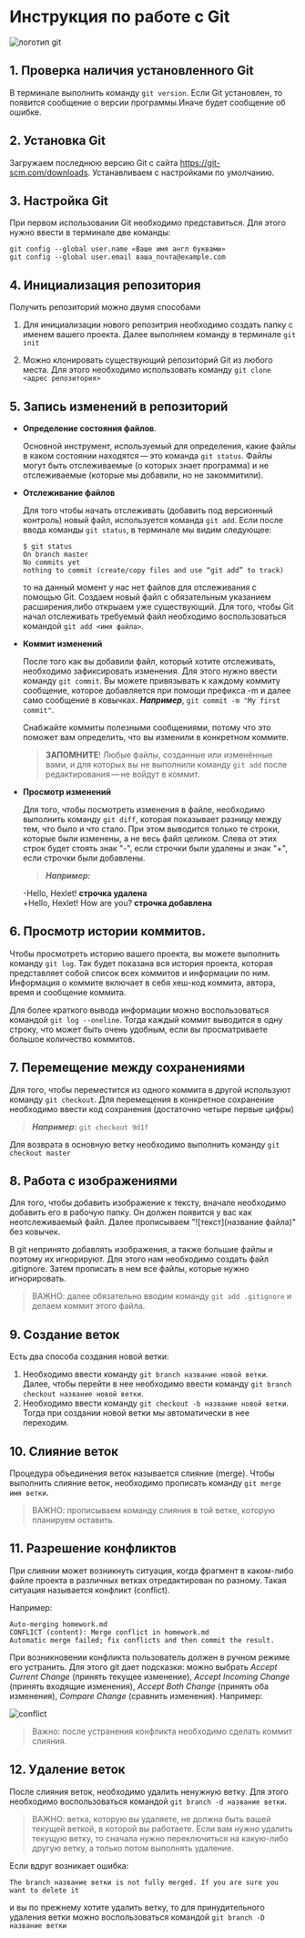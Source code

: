 # Инструкция по работе с Git
![логотип git](gitimage.jpg)
## 1. Проверка наличия установленного Git

В терминале выполнить команду `git version`.
Если Git установлен, то появится сообщение о версии программы.Иначе будет сообщение об ошибке.

## 2. Установка Git
Загружаем последнюю версию Git с сайта https://git-scm.com/downloads.
Устанавливаем с настройками по умолчанию.

## 3. Настройка Git
При первом использовании Git необходимо представиться. Для этого нужно ввести в терминале две команды: 
```
git config --global user.name «Ваше имя англ буквами»
git config --global user.email ваша_почта@example.com
```

## 4. Инициализация репозитория
Получить репозиторий можно двумя способами

1. Для инициализации нового репозитрия необходимо создать папку с именем вашего проекта.  Далее выполняем команду в терминале `git init`

2. Можно клонировать существующий репозиторий Git из любого места. Для этого необходимо использовать команду `git clone <адрес репозитория>`

## 5. Запись изменений в репозиторий
* **Определение состояния файлов**.

    Основной инструмент, используемый для определения, какие файлы в каком состоянии находятся — это команда `git status`. Файлы могут быть отслеживаемые (о которых знает программа) и не отслеживаемые (которые мы добавили, но не закоммитили).
    

* **Отслеживание файлов**
    
    Для того чтобы начать отслеживать (добавить под версионный контроль) новый файл, используется команда `git add`.
    Если после ввода команды `git status`, в терминале мы видим следующее:
    ```
    $ git status
    On branch master
    No commits yet
    nothing to commit (create/copy files and use “git add” to track)
    ```
    то на  данный момент у нас нет файлов для отслеживания с помощью Git. Создаем новый файл с обязательным указанием расширения,либо открыаем уже существующий. Для того, чтобы Git начал отслеживать требуемый файл необходимо воспользоваться командой `git add <имя файла>`.

* **Коммит изменений**

    После того как вы добавили файл, который хотите отслеживать, необходимо зафиксировать изменения. Для этого нужно ввести команду `git commit`. Вы можете привязывать к каждому коммиту сообщение, которое добавляется при помощи префикса  -m  и далее само сообщение в ковычках. ***Например***, `git commit -m "My first commit"`.
    
    Снабжайте коммиты полезными сообщениями, потому что это поможет вам определить, что вы изменили в конкретном коммите.

    >**ЗАПОМНИТЕ**! Любые файлы, созданные или изменённые вами, и для которых вы не выполнили команду `git add` после редактирования — не войдут в коммит. 


* **Просмотр изменений**

    Для того, чтобы посмотреть изменения в файле, необходимо выполнить команду `git diff`, которая показывает разницу между тем, что было и что стало. При этом выводится только те строки, которые были изменены, а не весь файл целиком. Слева от этих строк будет стоять знак "-", если строчки были удалены и знак "+", если строчки были добавлены. 
    
    >***Например:***
    
    -Hello, Hexlet!  **строчка удалена**   
    +Hello, Hexlet! How are you?  **строчка добавлена**

## 6. Просмотр истории коммитов.

Чтобы просмотреть историю вашего проекта, вы можете выполнить команду `git log`.
Так будет показана вся история проекта, которая представляет собой список всех коммитов и информации по ним. Информация о коммите включает в себя хеш-код коммита, автора, время и сообщение коммита. 

Для более краткого вывода информации можно воспользоваться командой `git log --oneline`. Тогда каждый коммит выводится в одну строку, что может быть очень удобным, если вы просматриваете большое количество коммитов.

## 7. Перемещение между сохранениями

Для того, чтобы переместится из одного коммита в другой используют команду `git checkout`.
Для перемещения в конкретное сохранение необходимо ввести код сохранения (достаточно четыре первые цифры)
> ***Например:*** `git checkout 9d1f`

Для возврата в основную ветку необходимо выполнить команду `git checkout master`

## 8. Работа с изображениями
Для того, чтобы добавить изображение к тексту, вначале необходимо добавить его в рабочую папку. Он должен появится у вас как неотслеживаемый файл. Далее прописываем "![текст](название файла)" без ковычек.

В git непринято добавлять изображения, а также большие файлы и поэтому их игнорируют. Для этого нам необходимо создать файл .gitignore. Затем прописать в нем все файлы, которые нужно игнорировать. 
 > ВАЖНО: далее обязательно вводим команду `git add .gitignore` и делаем коммит этого файла.
 
## 9. Создание веток
Есть два способа создания новой ветки:

 1. Необходимо ввести команду `git branch название новой ветки`. Далее, чтобы перейти в нее необходимо ввести команду `git branch checkout название новой ветки`. 
 2. Необходимо ввести команду `git checkout -b название новой ветки`. Тогда при создании новой ветки мы автоматически в нее переходим. 


## 10. Слияние веток
Процедура объединения веток называется слияние (merge). Чтобы выполнить слияние веток, необходимо прописать команду `git merge имя ветки`. 
 > ВАЖНО: прописываем команду слияния в той ветке, которую планируем оставить.

## 11. Разрешение конфликтов
При слиянии может возникнуть ситуация, когда фрагмент в каком-либо файле проекта в различных ветках отредактирован по разному. Такая ситуация называется конфликт (conflict).

Например:
```
Auto-merging homework.md
CONFLICT (content): Merge conflict in homework.md
Automatic merge failed; fix conflicts and then commit the result.
```
При возникновении конфликта пользователь должен в ручном режиме его устранить. Для этого git дает подсказки: можно выбрать *Accept Current Change* (принять текущее изменение), *Accept Incoming Change* (принять входящие изменения), *Accept Both Change* (принять оба изменения), *Compare Change* (сравнить изменения). Например:

![conflict](conflict.jpg)

>Важно: после устранения конфликта необходимо сделать коммит слияния.


## 12. Удаление веток
После слияния веток, необходимо удалить ненужную ветку. Для этого необходимо воспользоваться командой `git branch -d название ветки`. 
>ВАЖНО: ветка, которую вы удаляете, не должна быть вашей текущей веткой, в которой вы работаете. Если вам нужно удалить текущую ветку, то сначала нужно переключиться на какую-либо другую ветку, а только потом выполнять удаление.

Если вдруг возникает ошибка:

```
The branch название ветки is not fully merged. If you are sure you want to delete it
```
и вы по прежнему хотите удалить ветку, то для принудительного удаления ветки можно воспользоваться командой `git branch -D название ветки`





